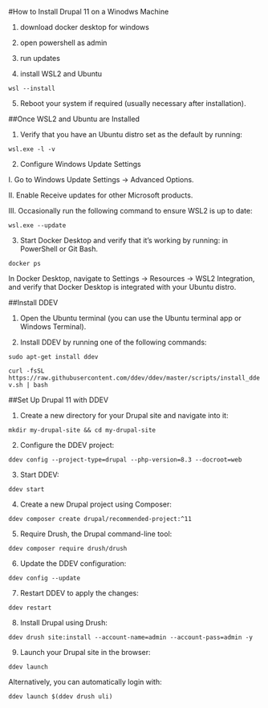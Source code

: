 #How to Install Drupal 11 on a Winodws Machine

1. download docker desktop for windows

2. open powershell as admin

3. run updates

4. install WSL2 and Ubuntu

```wsl --install```

5. Reboot your system if required (usually necessary after installation).

##Once WSL2 and Ubuntu are Installed

1. Verify that you have an Ubuntu distro set as the default by running:

```wsl.exe -l -v```

2. Configure Windows Update Settings

I. Go to Windows Update Settings → Advanced Options.

II. Enable Receive updates for other Microsoft products.

III. Occasionally run the following command to ensure WSL2 is up to date:

```wsl.exe --update```

3. Start Docker Desktop and verify that it’s working by running: in PowerShell or Git Bash.

```docker ps```

In Docker Desktop, navigate to Settings → Resources → WSL2 Integration, and verify that Docker Desktop is integrated with your Ubuntu distro.

##Install DDEV

1. Open the Ubuntu terminal (you can use the Ubuntu terminal app or Windows Terminal).

2. Install DDEV by running one of the following commands:

```sudo apt-get install ddev```

```curl -fsSL https://raw.githubusercontent.com/ddev/ddev/master/scripts/install_ddev.sh | bash```

##Set Up Drupal 11 with DDEV

1. Create a new directory for your Drupal site and navigate into it:

```mkdir my-drupal-site && cd my-drupal-site```

2. Configure the DDEV project:

```ddev config --project-type=drupal --php-version=8.3 --docroot=web```

3. Start DDEV:

```ddev start```

4. Create a new Drupal project using Composer:

```ddev composer create drupal/recommended-project:^11```

5. Require Drush, the Drupal command-line tool:

```ddev composer require drush/drush```

6. Update the DDEV configuration:

```ddev config --update```

7. Restart DDEV to apply the changes:

```ddev restart```

8. Install Drupal using Drush:

```ddev drush site:install --account-name=admin --account-pass=admin -y```

9. Launch your Drupal site in the browser:

```ddev launch```

Alternatively, you can automatically login with:

```ddev launch $(ddev drush uli)```



